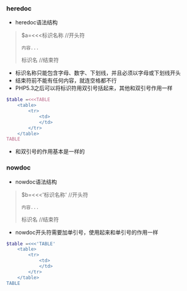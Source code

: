 ### heredoc

* heredoc语法结构

> $a=<<<标识名称  //开头符
>
>     内容...
>
>标识名 //结束符

* 标识名称只能包含字母、数字、下划线，并且必须以字母或下划线开头
* 结束符前不能有任何内容，就连空格都不行
* PHP5.3之后可以将标识符用双引号括起来，其他和双引号作用一样

```PHP
$table =<<<TABLE
    <table>
        <tr>
            <td>
            </td>
        </tr>
    </table>
TABLE
```
* 和双引号的作用基本是一样的

### nowdoc
* nowdoc语法结构

>$b=<<<'标识名称' //开头符
>
>     内容...
>
>标识名 //结束符

* nowdoc开头符需要加单引号，使用起来和单引号的作用一样

```PHP
$table =<<<'TABLE'
    <table>
        <tr>
            <td>
            </td>
        </tr>
    </table>
TABLE
```
